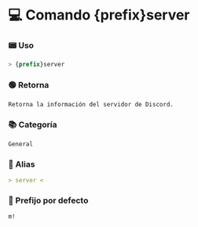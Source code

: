 # 💻 Comando {prefix}server

### 📟 Uso
```css
> {prefix}server
```

### 🟢 Retorna
```md
Retorna la información del servidor de Discord.
```

### 📚 Categoría
```md
General
```

### 📜 Alias
```md
> server <
```

### 🤖 Prefijo por defecto
```css
m!
```